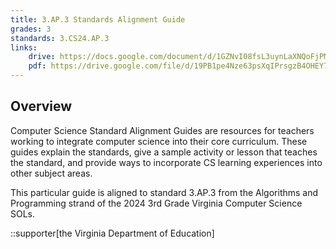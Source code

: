 ```yaml
---
title: 3.AP.3 Standards Alignment Guide
grades: 3
standards: 3.CS24.AP.3
links:
    drive: https://docs.google.com/document/d/1GZNvI08fsL3uynLaXNQoFjPMiAuP9gn7sMGVKYjtQEo/edit?usp=drive_link
    pdf: https://drive.google.com/file/d/19PB1pe4Nze63psXqIPrsgzB4OHEY7box/view?usp=drive_link
---
```


## Overview

Computer Science Standard Alignment Guides are resources for teachers working to integrate computer science into their core curriculum. These guides explain the standards, give a sample activity or lesson that teaches the standard, and provide ways to incorporate CS learning experiences into other subject areas. 

This particular guide is aligned to standard 3.AP.3 from the Algorithms and Programming strand of the 2024 3rd Grade Virginia Computer Science SOLs.

::supporter[the Virginia Department of Education]